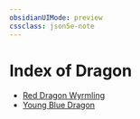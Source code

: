 ```yaml
---
obsidianUIMode: preview
cssclass: json5e-note
---
```

# Index of Dragon

- [Red Dragon Wyrmling](red-dragon-wyrmling.md)
- [Young Blue Dragon](young-blue-dragon.md)
